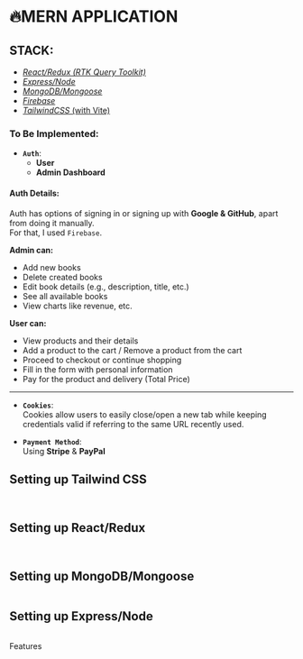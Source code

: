 
# 🔥MERN APPLICATION

## STACK:

- [*React/Redux (RTK Query Toolkit)*](#setting-up-reactredux) 
- [*Express/Node*]()  
- [*MongoDB/Mongoose*]()  
- [*Firebase*]() 
- [*TailwindCSS* (with Vite)](https://tailwindcss.com/docs/installation/using-vite)


###  To Be Implemented:
- **`Auth`**:
    - **User**  
    - **Admin Dashboard**  

#### Auth Details:
Auth has options of signing in or signing up with **Google & GitHub**, apart from doing it manually.  
For that, I used `Firebase`.  

**Admin can:**  
- Add new books  
- Delete created books  
- Edit book details (e.g., description, title, etc.)  
- See all available books  
- View charts like revenue, etc.  

**User can:**  
- View products and their details  
- Add a product to the cart / Remove a product from the cart  
- Proceed to checkout or continue shopping  
- Fill in the form with personal information  
- Pay for the product and delivery (Total Price)  

---

- **`Cookies`**:  
  Cookies allow users to easily close/open a new tab while keeping credentials valid if referring to the same URL recently used.  

- **`Payment Method`**:  
  Using **Stripe** & **PayPal**  


## Setting up Tailwind CSS
``` shell
  
```
## Setting up React/Redux
``` shell
  
```



## Setting up MongoDB/Mongoose
``` shell

```
## Setting up Express/Node
``` shell

```
Features
